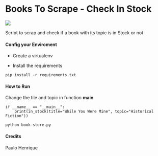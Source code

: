 # Books To Scrape - Check In Stock #
![](https://img.shields.io/badge/Python-3.8-blue.svg)

Script to scrap and check if a book with its topic is in Stock or not


#### Config your Enviroment ####

- Create a virtualenv


- Install the requirements
```
pip install -r requirements.txt
```


#### How to Run ####

Change the tile and topic in function __main__

```
if __name__ == "__main__":
    print(in_stock(title="While You Were Mine", topic="Historical Fiction"))

```

```
python book-store.py
```

#### Credits ####

Paulo Henrique
